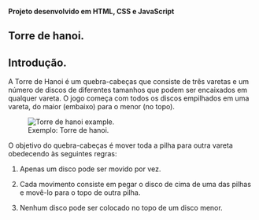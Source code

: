 <p><strong>Projeto desenvolvido em HTML, CSS e JavaScript</strong></p>


<article>
  <h1>Torre de hanoi.</h1>
  <h2>Introdução.</h2>
  <p>A Torre de Hanoi é um quebra-cabeças que consiste de três varetas e um número de discos de diferentes tamanhos que podem ser encaixados em qualquer                vareta. O jogo começa com todos os discos empilhados em uma vareta, do maior (embaixo) para o menor (no topo).</p>
  <figure>
    <img
      src="https://kenzie-academy-brasil.gitlab.io/fullstack/frontend/modulo1/sprint4/img/torre-de-hanoi-example.png"
      alt="Torre de hanoi example."
      rel="noopener noreferrer"
    />
    <figcaption>Exemplo: Torre de hanoi.</figcaption>
  </figure>
  <p>
    O objetivo do quebra-cabeças é mover toda a pilha para outra vareta
    obedecendo às seguintes regras:
  </p>
  <ol>
    <li>
      <p>Apenas um disco pode ser movido por vez.</p>
    </li>
    <li>
      <p>
        Cada movimento consiste em pegar o disco de cima de uma das pilhas
        e movê-lo para o topo de outra pilha.
      </p>
    </li>
    <li>
      <p>Nenhum disco pode ser colocado no topo de um disco menor.</p>
    </li>
  </ol>
</article>

